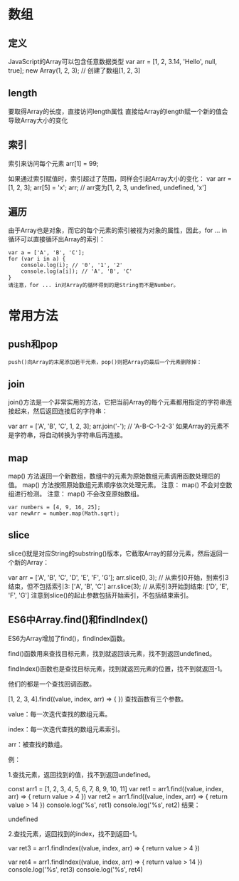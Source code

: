 




# 数组

## 定义

JavaScript的Array可以包含任意数据类型
var arr = [1, 2, 3.14, 'Hello', null, true];
new Array(1, 2, 3); // 创建了数组[1, 2, 3]

## length

要取得Array的长度，直接访问length属性
直接给Array的length赋一个新的值会导致Array大小的变化


## 索引

索引来访问每个元素
arr[1] = 99;

如果通过索引赋值时，索引超过了范围，同样会引起Array大小的变化：
var arr = [1, 2, 3];
arr[5] = 'x';
arr; // arr变为[1, 2, 3, undefined, undefined, 'x']

## 遍历

由于Array也是对象，而它的每个元素的索引被视为对象的属性，因此，for ... in循环可以直接循环出Array的索引：

    var a = ['A', 'B', 'C'];
    for (var i in a) {
        console.log(i); // '0', '1', '2'
        console.log(a[i]); // 'A', 'B', 'C'
    }
    请注意，for ... in对Array的循环得到的是String而不是Number。

# 常用方法


## push和pop

    push()向Array的末尾添加若干元素，pop()则把Array的最后一个元素删除掉：


## join


join()方法是一个非常实用的方法，它把当前Array的每个元素都用指定的字符串连接起来，然后返回连接后的字符串：

var arr = ['A', 'B', 'C', 1, 2, 3];
arr.join('-'); // 'A-B-C-1-2-3'
如果Array的元素不是字符串，将自动转换为字符串后再连接。


## map 

map() 方法返回一个新数组，数组中的元素为原始数组元素调用函数处理后的值。
map() 方法按照原始数组元素顺序依次处理元素。
注意： map() 不会对空数组进行检测。
注意： map() 不会改变原始数组。

    var numbers = [4, 9, 16, 25];
    var newArr = number.map(Math.sqrt);


## slice
slice()就是对应String的substring()版本，它截取Array的部分元素，然后返回一个新的Array：

var arr = ['A', 'B', 'C', 'D', 'E', 'F', 'G'];
arr.slice(0, 3); // 从索引0开始，到索引3结束，但不包括索引3: ['A', 'B', 'C']
arr.slice(3); // 从索引3开始到结束: ['D', 'E', 'F', 'G']
注意到slice()的起止参数包括开始索引，不包括结束索引。


## ES6中Array.find()和findIndex()


ES6为Array增加了find()，findIndex函数。

find()函数用来查找目标元素，找到就返回该元素，找不到返回undefined。

findIndex()函数也是查找目标元素，找到就返回元素的位置，找不到就返回-1。

他们的都是一个查找回调函数。

[1, 2, 3, 4].find((value, index, arr) => {
})
查找函数有三个参数。

value：每一次迭代查找的数组元素。

index：每一次迭代查找的数组元素索引。

arr：被查找的数组。

例：

1.查找元素，返回找到的值，找不到返回undefined。

const arr1 = [1, 2, 3, 4, 5, 6, 7, 8, 9, 10, 11]
var ret1 = arr1.find((value, index, arr) => {
 return value > 4
})
var ret2 = arr1.find((value, index, arr) => {
 return value > 14
})
console.log('%s', ret1)
console.log('%s', ret2)
结果：

undefined

2.查找元素，返回找到的index，找不到返回-1。

var ret3 = arr1.findIndex((value, index, arr) => {
 return value > 4
})

var ret4 = arr1.findIndex((value, index, arr) => {
 return value > 14
})
console.log('%s', ret3)
console.log('%s', ret4)